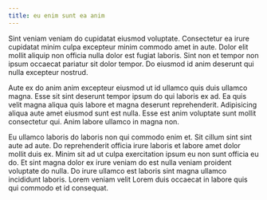 ```yaml
---
title: eu enim sunt ea anim
---
```


Sint veniam veniam do cupidatat eiusmod voluptate. Consectetur ea irure cupidatat minim culpa excepteur minim commodo amet in aute. Dolor elit mollit aliquip non officia nulla dolor est fugiat laboris. Sint non et tempor non ipsum occaecat pariatur sit dolor tempor. Do eiusmod id anim deserunt qui nulla excepteur nostrud.

Aute ex do anim anim excepteur eiusmod ut id ullamco quis duis ullamco magna. Esse sit sint deserunt tempor ipsum do qui laboris ex ad. Ea quis velit magna aliqua quis labore et magna deserunt reprehenderit. Adipisicing aliqua aute amet eiusmod sunt est nulla. Esse est anim voluptate sunt mollit consectetur qui. Anim labore ullamco in magna non.

Eu ullamco laboris do laboris non qui commodo enim et. Sit cillum sint sint aute ad aute. Do reprehenderit officia irure laboris et labore amet dolor mollit duis ex. Minim sit ad ut culpa exercitation ipsum eu non sunt officia eu do. Et sint magna dolor ex irure veniam do est nulla veniam proident voluptate do nulla. Do irure ullamco est laboris sint magna ullamco incididunt laboris. Lorem veniam velit Lorem duis occaecat in labore quis qui commodo et id consequat.